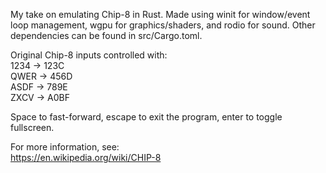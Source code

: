 My take on emulating Chip-8 in Rust. Made using winit for window/event loop management, wgpu for graphics/shaders, and rodio for sound. Other dependencies can be found in src/Cargo.toml.

Original Chip-8 inputs controlled with:\
1234 -> 123C\
QWER -> 456D\
ASDF -> 789E\
ZXCV -> A0BF

Space to fast-forward, escape to exit the program, enter to toggle fullscreen.

For more information, see:\
https://en.wikipedia.org/wiki/CHIP-8
